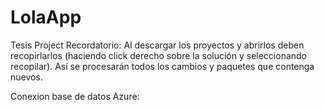 # LolaApp
Tesis Project 
Recordatorio: Al descargar los proyectos y abrirlos deben recopirlarlos (haciendo click derecho sobre la solución y seleccionando recopilar). Así se procesarán todos los cambios y paquetes que contenga nuevos.

Conexion base de datos Azure:
 <connectionStrings>
    <add name="CS" connectionString="Server=tcp:lolacme-server.database.windows.net,1433;Initial Catalog=LolaCME-Data Base;Persist Security Info=False;User ID=Grupo7;Password=AgosLuGui#2021;MultipleActiveResultSets=False;Encrypt=True;TrustServerCertificate=False;Connection Timeout=30;" />
  </connectionStrings>
